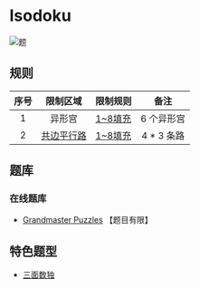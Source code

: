 # Isodoku

![题](https://www.gmpuzzles.com/images/blog/GM-Isodoku-Ex.png)

## 规则

| 序号  |  限制区域   | 限制规则    |    备注    |
|:---:|:-------:|:--------|:--------:|
|  1  |   异形宫   | [1~8填充] |  6 个异形宫  |
|  2  | [共边平行路] | [1~8填充] | 4 * 3 条路 |

## 题库

### 在线题库

- [Grandmaster Puzzles] 【题目有限】

## 特色题型

- [三面数独](三面数独.md)

[1~8填充]: ../../rules.md#1to8填充

[共边平行路]: ../../rules.md#共边平行路

[Grandmaster Puzzles]: https://www.gmpuzzles.com/blog/category/sudoku/isodoku/
